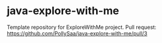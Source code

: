 # java-explore-with-me
Template repository for ExploreWithMe project.
Pull request: https://github.com/PollySaa/java-explore-with-me/pull/3
